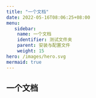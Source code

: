 ```yaml
---
title: "一个文档"
date: 2022-05-16T08:06:25+08:00
menu:
   sidebar:
    name: 一个文档
    identifier: 测试文件夹
    parent: 安装与配置文件
    weight: 15
hero: /images/hero.svg
mermaid: true
---
```






## 一个文档
